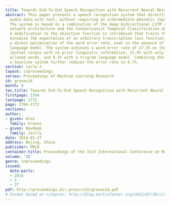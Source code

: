 ```yaml
---
title: Towards End-To-End Speech Recognition with Recurrent Neural Networks
abstract: This paper presents a speech recognition system that directly transcribes
  audio data with text, without requiring an intermediate phonetic representation.
  The system is based on a combination of the deep bidirectional LSTM recurrent neural
  network architecture and the Connectionist Temporal Classification objective function.
  A modification to the objective function is introduced that trains the network to
  minimise the expectation of an arbitrary transcription loss function. This allows
  a direct optimisation of the word error rate, even in the absence of a lexicon or
  language model. The system achieves a word error rate of 27.3% on the Wall Street
  Journal corpus with no prior linguistic information, 21.9% with only a lexicon of
  allowed words, and 8.2% with a trigram language model. Combining the network with
  a baseline system further reduces the error rate to 6.7%.
section: cycle-2
layout: inproceedings
series: Proceedings of Machine Learning Research
id: graves14
month: 0
tex_title: Towards End-To-End Speech Recognition with Recurrent Neural Networks
firstpage: 1764
lastpage: 1772
page: 1764-1772
sections: 
author:
- given: Alex
  family: Graves
- given: Navdeep
  family: Jaitly
date: 2014-01-27
address: Bejing, China
publisher: PMLR
container-title: Proceedings of the 31st International Conference on Machine Learning
volume: '32'
genre: inproceedings
issued:
  date-parts:
  - 2014
  - 1
  - 27
pdf: http://proceedings.mlr.press/v32/graves14.pdf
# Format based on citeproc: http://blog.martinfenner.org/2013/07/30/citeproc-yaml-for-bibliographies/
---
```

